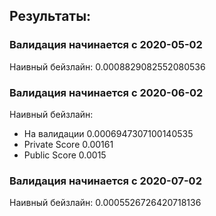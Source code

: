 ## Результаты:
### Валидация начинается с 2020-05-02
Наивный бейзлайн: 0.0008829082552080536
### Валидация начинается с 2020-06-02
Наивный бейзлайн: 
* На валидации 0.0006947307100140535
* Private Score 0.00161
* Public Score 0.0015
### Валидация начинается с 2020-07-02
Наивный бейзлайн: 0.0005526726420718136